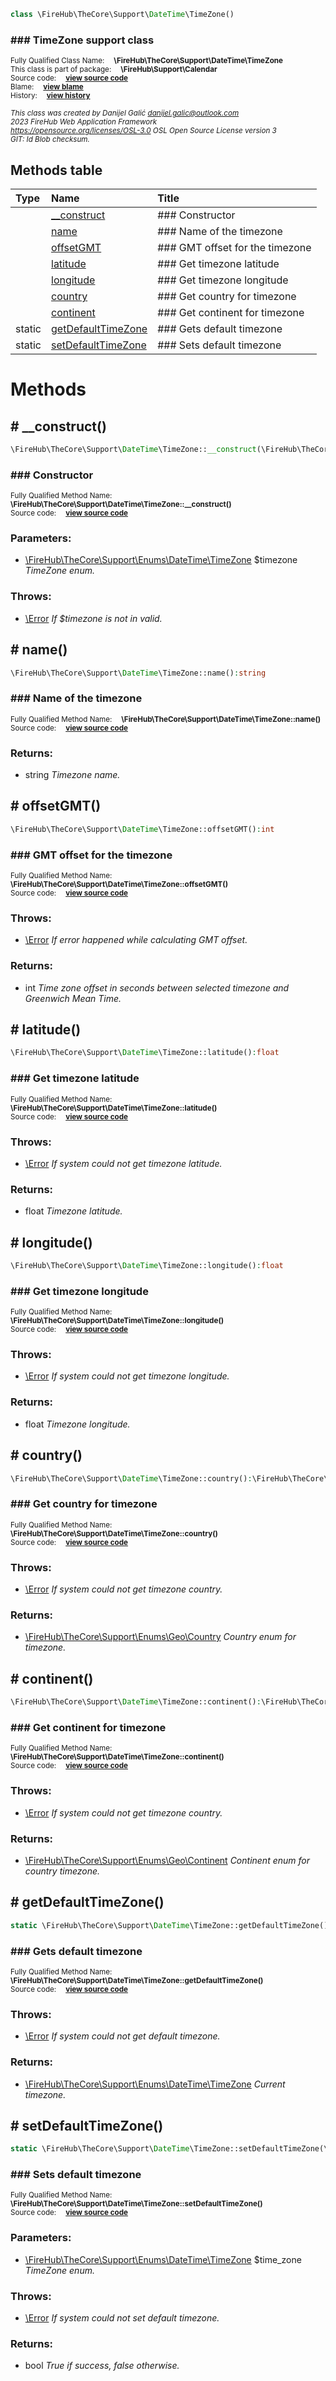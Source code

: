 
```php
class \FireHub\TheCore\Support\DateTime\TimeZone()
```

### ### TimeZone support class
<sub>Fully Qualified Class Name:  **\FireHub\TheCore\Support\DateTime\TimeZone**</sub><br>
<sub>This class is part of package:  **\FireHub\Support\Calendar**</sub><br>
<sub>Source code:  **[view source code](https://github.com/The-FireHub-Project/TheCore/blob/v1.0/src/support/datetime/firehub.TimeZone.php#L29)**</sub><br>
<sub>Blame:  **[view blame](https://github.com/The-FireHub-Project/TheCore/blame/v1.0/src/support/datetime/firehub.TimeZone.php)**</sub><br>
<sub>History:  **[view history](https://github.com/The-FireHub-Project/TheCore/commits/v1.0/src/support/datetime/firehub.TimeZone.php)**</sub><br>

<sub>_This class was created by Danijel Galić <danijel.galic@outlook.com>_</sub><br>
<sub>_2023 FireHub Web Application Framework_</sub><br>
<sub>_<https://opensource.org/licenses/OSL-3.0> OSL Open Source License version 3_</sub><br>
<sub>_GIT: $Id$ Blob checksum._</sub><br>



## Methods table

| Type  | Name  | Title |
| :---  | :---  | :---  |
||<a href="#__construct()">__construct</a>|### Constructor|
||<a href="#name()">name</a>|### Name of the timezone|
||<a href="#offsetgmt()">offsetGMT</a>|### GMT offset for the timezone|
||<a href="#latitude()">latitude</a>|### Get timezone latitude|
||<a href="#longitude()">longitude</a>|### Get timezone longitude|
||<a href="#country()">country</a>|### Get country for timezone|
||<a href="#continent()">continent</a>|### Get continent for timezone|
|static |<a href="#getdefaulttimezone()">getDefaultTimeZone</a>|### Gets default timezone|
|static |<a href="#setdefaulttimezone()">setDefaultTimeZone</a>|### Sets default timezone|


# Methods


<h2><a name="__construct()"># __construct()</a></h2>

```php
\FireHub\TheCore\Support\DateTime\TimeZone::__construct(\FireHub\TheCore\Support\Enums\DateTime\TimeZone $timezone)
```

### ### Constructor
<sub>Fully Qualified Method Name:  **\FireHub\TheCore\Support\DateTime\TimeZone::__construct()**</sub><br>
<sub>Source code:  **[view source code](https://github.com/The-FireHub-Project/TheCore/blob/v1.0/src/support/datetime/firehub.TimeZone.php#L51)**</sub><br>


### Parameters:

* [\FireHub\TheCore\Support\Enums\DateTime\TimeZone](./TimeZone) $timezone _TimeZone enum._

### Throws:

* [\Error](./Error) _If $timezone is not in valid._

<h2><a name="name()"># name()</a></h2>

```php
\FireHub\TheCore\Support\DateTime\TimeZone::name():string
```

### ### Name of the timezone
<sub>Fully Qualified Method Name:  **\FireHub\TheCore\Support\DateTime\TimeZone::name()**</sub><br>
<sub>Source code:  **[view source code](https://github.com/The-FireHub-Project/TheCore/blob/v1.0/src/support/datetime/firehub.TimeZone.php#L71)**</sub><br>


### Returns:

* string _Timezone name._

<h2><a name="offsetgmt()"># offsetGMT()</a></h2>

```php
\FireHub\TheCore\Support\DateTime\TimeZone::offsetGMT():int
```

### ### GMT offset for the timezone
<sub>Fully Qualified Method Name:  **\FireHub\TheCore\Support\DateTime\TimeZone::offsetGMT()**</sub><br>
<sub>Source code:  **[view source code](https://github.com/The-FireHub-Project/TheCore/blob/v1.0/src/support/datetime/firehub.TimeZone.php#L87)**</sub><br>


### Throws:

* [\Error](./Error) _If error happened while calculating GMT offset._

### Returns:

* int _Time zone offset in seconds between selected timezone and Greenwich Mean Time._

<h2><a name="latitude()"># latitude()</a></h2>

```php
\FireHub\TheCore\Support\DateTime\TimeZone::latitude():float
```

### ### Get timezone latitude
<sub>Fully Qualified Method Name:  **\FireHub\TheCore\Support\DateTime\TimeZone::latitude()**</sub><br>
<sub>Source code:  **[view source code](https://github.com/The-FireHub-Project/TheCore/blob/v1.0/src/support/datetime/firehub.TimeZone.php#L111)**</sub><br>


### Throws:

* [\Error](./Error) _If system could not get timezone latitude._

### Returns:

* float _Timezone latitude._

<h2><a name="longitude()"># longitude()</a></h2>

```php
\FireHub\TheCore\Support\DateTime\TimeZone::longitude():float
```

### ### Get timezone longitude
<sub>Fully Qualified Method Name:  **\FireHub\TheCore\Support\DateTime\TimeZone::longitude()**</sub><br>
<sub>Source code:  **[view source code](https://github.com/The-FireHub-Project/TheCore/blob/v1.0/src/support/datetime/firehub.TimeZone.php#L125)**</sub><br>


### Throws:

* [\Error](./Error) _If system could not get timezone longitude._

### Returns:

* float _Timezone longitude._

<h2><a name="country()"># country()</a></h2>

```php
\FireHub\TheCore\Support\DateTime\TimeZone::country():\FireHub\TheCore\Support\Enums\Geo\Country
```

### ### Get country for timezone
<sub>Fully Qualified Method Name:  **\FireHub\TheCore\Support\DateTime\TimeZone::country()**</sub><br>
<sub>Source code:  **[view source code](https://github.com/The-FireHub-Project/TheCore/blob/v1.0/src/support/datetime/firehub.TimeZone.php#L141)**</sub><br>


### Throws:

* [\Error](./Error) _If system could not get timezone country._

### Returns:

* [\FireHub\TheCore\Support\Enums\Geo\Country](./Country) _Country enum for timezone._

<h2><a name="continent()"># continent()</a></h2>

```php
\FireHub\TheCore\Support\DateTime\TimeZone::continent():\FireHub\TheCore\Support\Enums\Geo\Continent
```

### ### Get continent for timezone
<sub>Fully Qualified Method Name:  **\FireHub\TheCore\Support\DateTime\TimeZone::continent()**</sub><br>
<sub>Source code:  **[view source code](https://github.com/The-FireHub-Project/TheCore/blob/v1.0/src/support/datetime/firehub.TimeZone.php#L159)**</sub><br>


### Throws:

* [\Error](./Error) _If system could not get timezone country._

### Returns:

* [\FireHub\TheCore\Support\Enums\Geo\Continent](./Continent) _Continent enum for country timezone._

<h2><a name="getdefaulttimezone()"># getDefaultTimeZone()</a></h2>

```php
static \FireHub\TheCore\Support\DateTime\TimeZone::getDefaultTimeZone():\FireHub\TheCore\Support\Enums\DateTime\TimeZone
```

### ### Gets default timezone
<sub>Fully Qualified Method Name:  **\FireHub\TheCore\Support\DateTime\TimeZone::getDefaultTimeZone()**</sub><br>
<sub>Source code:  **[view source code](https://github.com/The-FireHub-Project/TheCore/blob/v1.0/src/support/datetime/firehub.TimeZone.php#L176)**</sub><br>


### Throws:

* [\Error](./Error) _If system could not get default timezone._

### Returns:

* [\FireHub\TheCore\Support\Enums\DateTime\TimeZone](./TimeZone) _Current timezone._

<h2><a name="setdefaulttimezone()"># setDefaultTimeZone()</a></h2>

```php
static \FireHub\TheCore\Support\DateTime\TimeZone::setDefaultTimeZone(\FireHub\TheCore\Support\Enums\DateTime\TimeZone $time_zone):bool
```

### ### Sets default timezone
<sub>Fully Qualified Method Name:  **\FireHub\TheCore\Support\DateTime\TimeZone::setDefaultTimeZone()**</sub><br>
<sub>Source code:  **[view source code](https://github.com/The-FireHub-Project/TheCore/blob/v1.0/src/support/datetime/firehub.TimeZone.php#L197)**</sub><br>


### Parameters:

* [\FireHub\TheCore\Support\Enums\DateTime\TimeZone](./TimeZone) $time_zone _TimeZone enum._

### Throws:

* [\Error](./Error) _If system could not set default timezone._

### Returns:

* bool _True if success, false otherwise._


